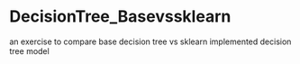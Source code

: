 # DecisionTree_Basevssklearn
an exercise to compare base decision tree vs sklearn implemented decision tree model
